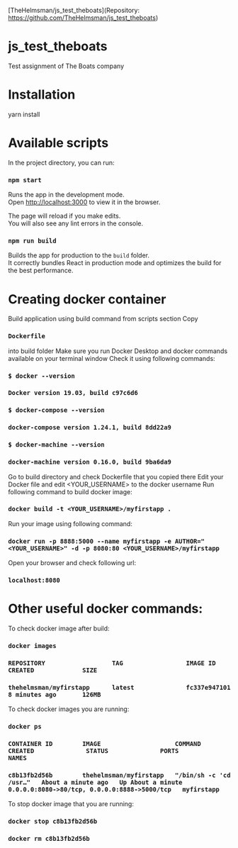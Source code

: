 [TheHelmsman/js_test_theboats](Repository: https://github.com/TheHelmsman/js_test_theboats)

# js_test_theboats
Test assignment of The Boats company

# Installation
yarn install

# Available scripts
In the project directory, you can run:

### `npm start`

Runs the app in the development mode.<br>
Open [http://localhost:3000](http://localhost:3000) to view it in the browser.

The page will reload if you make edits.<br>
You will also see any lint errors in the console.

### `npm run build`

Builds the app for production to the `build` folder.<br>
It correctly bundles React in production mode and optimizes the build for the best performance.

# Creating docker container
Build application using build command from scripts section
Copy 
### `Dockerfile`
into build folder
Make sure you run Docker Desktop and docker commands available on your terminal window
Check it using following commands:
### `$ docker --version`
### `Docker version 19.03, build c97c6d6`
### `$ docker-compose --version`
### `docker-compose version 1.24.1, build 8dd22a9`
### `$ docker-machine --version`
### `docker-machine version 0.16.0, build 9ba6da9`
Go to build directory and check Dockerfile that you copied there
Edit your Docker file and edit <YOUR_USERNAME> to the docker username
Run following command to build docker image:
### `docker build -t <YOUR_USERNAME>/myfirstapp .`
Run your image using following command:
### `docker run -p 8888:5000 --name myfirstapp -e AUTHOR="<YOUR_USERNAME>" -d -p 8080:80 <YOUR_USERNAME>/myfirstapp`
Open your browser and check following url:
### `localhost:8080`

# Other useful docker commands:
To check docker image after build:
### `docker images`
### `REPOSITORY                  TAG                 IMAGE ID            CREATED             SIZE`
### `thehelmsman/myfirstapp      latest              fc337e947101        8 minutes ago       126MB`

To check docker images you are running:
### `docker ps`
### `CONTAINER ID        IMAGE                    COMMAND                  CREATED              STATUS              PORTS                                          NAMES`
### `c8b13fb2d56b        thehelmsman/myfirstapp   "/bin/sh -c 'cd /usr…"   About a minute ago   Up About a minute   0.0.0.0:8080->80/tcp, 0.0.0.0:8888->5000/tcp   myfirstapp`

To stop docker image that you are running:
### `docker stop c8b13fb2d56b`
### `docker rm c8b13fb2d56b`
